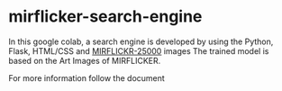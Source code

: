# mirflicker-search-engine
In this google colab, a search engine is developed by using the Python, Flask, HTML/CSS and [MIRFLICKR-25000](http://press.liacs.nl/mirflickr/) images
The trained model is based on the Art Images of MIRFLICKER. 

For more information follow the document
